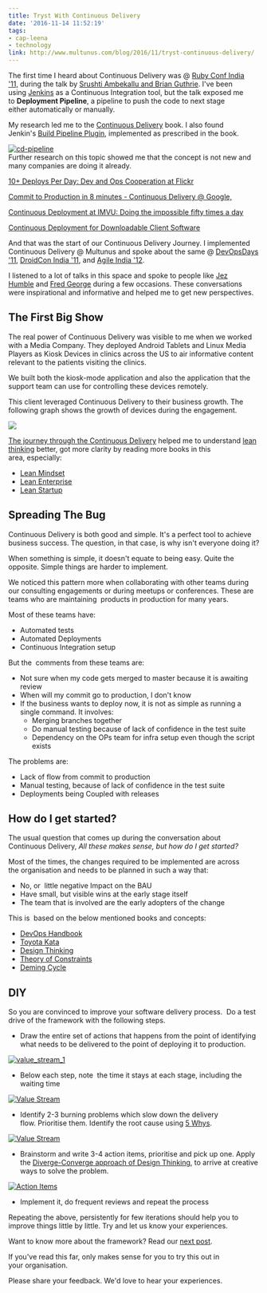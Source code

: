 ```yaml
---
title: Tryst With Continuous Delivery
date: '2016-11-14 11:52:19'
tags:
- cap-leena
- technology
link: http://www.multunus.com/blog/2016/11/tryst-continuous-delivery/
---
```


The first time I heard about Continuous Delivery was @ [Ruby Conf India '11,](http://rubyconfindia.org/rci2011/) during the talk by [Srushti Ambekallu and Brian Guthrie](https://vimeo.com/25410072). I've been using [Jenkins](https://jenkins.io/) as a Continuous Integration tool, but the talk exposed me to **Deployment Pipeline**, a pipeline to push the code to next stage either automatically or manually.

My research led me to the [Continuous Delivery](https://www.amazon.com/Continuous-Delivery-Deployment-Automation-Addison-Wesley/dp/0321601912/ref=sr_1_1?ie=UTF8&qid=1478767846&sr=8-1&keywords=continuous+delivery) book. I also found Jenkin's [Build Pipeline Plugin](https://wiki.jenkins-ci.org/display/JENKINS/Build+Pipeline+Plugin), implemented as prescribed in the book.

[![cd-pipeline](https://s3.amazonaws.com/multunus-website/uploads/2016/11/cd-pipeline.png)](https://s3.amazonaws.com/multunus-website/uploads/2016/11/cd-pipeline.png)[\
](https://s3.amazonaws.com/multunus-website/uploads/2016/11/cd-pipeline.jpg)Further research on this topic showed me that the concept is not new and many companies are doing it already.

[10+ Deploys Per Day: Dev and Ops Cooperation at Flickr](https://www.youtube.com/watch?v=LdOe18KhtT4)

[Commit to Production in 8 minutes - Continuous Delivery @ Google,](https://air.mozilla.org/continuous-delivery-at-google/)

[Continuous Deployment at IMVU: Doing the impossible fifty times a day](http://timothyfitz.com/2009/02/10/continuous-deployment-at-imvu-doing-the-impossible-fifty-times-a-day/)

[Continuous Deployment for Downloadable Client Software](http://timothyfitz.com/2009/03/09/cd-for-client-software/)

And that was the start of our Continuous Delivery Journey. I implemented Continuous Delivery @ Multunus and spoke about the same @ [DevOpsDays '11](http://www.slideshare.net/leenasn/push-button-deployment-using-jenkins), [DroidCon India '11](https://prezi.com/56ueprf0mkql/continuous-delivery-on-android/), and [Agile India '12](https://docs.google.com/presentation/d/1C4Q4anw5E45TvIu397Vl3xCOmhrDSdP9yVQDhDbJ5So/present?slide=id.i0).

I listened to a lot of talks in this space and spoke to people like [Jez Humble](https://continuousdelivery.com/about/talks/) and [Fred George](http://www.slideshare.net/fredgeorge) during a few occasions. These conversations were inspirational and informative and helped me to get new perspectives.

The First Big Show
------------------

The real power of Continuous Delivery was visible to me when we worked with a Media Company. They deployed Android Tablets and Linux Media Players as Kiosk Devices in clinics across the US to air informative content relevant to the patients visiting the clinics.

We built both the kiosk-mode application and also the application that the support team can use for controlling these devices remotely.

This client leveraged Continuous Delivery to their business growth. The following graph shows the growth of devices during the engagement.

[![](https://s3.amazonaws.com/multunus-website/uploads/2016/11/if-stats.jpg)](http://www.multunus.com/portfolio/end-end-mobile-device-management-solution-health-media-enterprise/)

[The journey through the Continuous Delivery](http://www.slideshare.net/leenasn/continuous-delivery-from-the-trenches-67506790) helped me to understand [lean thinking](https://en.wikipedia.org/wiki/Lean_thinking) better, got more clarity by reading more books in this area, especially:

-   [Lean Mindset](https://www.amazon.com/Lean-Mindset-Ask-Right-Questions/dp/0321896904/ref=sr_1_1?ie=UTF8&qid=1478768773&sr=8-1&keywords=lean+mindset)
-   [Lean Enterprise](https://www.amazon.com/Lean-Enterprise-Performance-Organizations-Innovate/dp/1449368425/ref=sr_1_1?ie=UTF8&qid=1478768790&sr=8-1&keywords=lean+enterprise)
-   [Lean Startup](https://www.amazon.com/Lean-Startup-Entrepreneurs-Continuous-Innovation/dp/0307887898/ref=sr_1_1?ie=UTF8&qid=1478768805&sr=8-1&keywords=lean+start)

Spreading The Bug
-----------------

Continuous Delivery is both good and simple. It's a perfect tool to achieve business success. The question, in that case, is why isn't everyone doing it?

When something is simple, it doesn't equate to being easy. Quite the opposite. Simple things are harder to implement.

We noticed this pattern more when collaborating with other teams during our consulting engagements or during meetups or conferences. These are teams who are maintaining  products in production for many years.

Most of these teams have:

-   Automated tests
-   Automated Deployments
-   Continuous Integration setup

But the  comments from these teams are:

-   Not sure when my code gets merged to master because it is awaiting review
-   When will my commit go to production, I don't know
-   If the business wants to deploy now, it is not as simple as running a single command. It involves:
    -   Merging branches together
    -   Do manual testing because of lack of confidence in the test suite
    -   Dependency on the OPs team for infra setup even though the script exists

The problems are:

-   Lack of flow from commit to production
-   Manual testing, because of lack of confidence in the test suite
-   Deployments being Coupled with releases

<a name="get-started">How do I get started?</a>
-------------

The usual question that comes up during the conversation about Continuous Delivery, *All these makes sense, but how do I get started?*

Most of the times, the changes required to be implemented are across the organisation and needs to be planned in such a way that:

-   No, or  little negative Impact on the BAU
-   Have small, but visible wins at the early stage itself
-   The team that is involved are the early adopters of the change

This is  based on the below mentioned books and concepts:

-   [DevOps Handbook](https://www.amazon.com/DevOps-Handbook-World-Class-Reliability-Organizations/dp/1942788002/ref=sr_1_1?ie=UTF8&qid=1478769340&sr=8-1&keywords=devops+handbook)
-   [Toyota Kata](https://www.amazon.com/Toyota-Kata-Managing-Improvement-Adaptiveness/dp/0071635238/ref=sr_1_1?ie=UTF8&qid=1478769361&sr=8-1&keywords=Toyota+Kata)
-   [Design Thinking](https://designthinking.ideo.com/)
-   [Theory of Constraints](https://en.wikipedia.org/wiki/Theory_of_constraints)
-   [Deming Cycle](https://en.wikipedia.org/wiki/PDCA)

DIY
---

So you are convinced to improve your software delivery process.  Do a test drive of the framework with the following steps. 

-   Draw the entire set of actions that happens from the point of identifying what needs to be delivered to the point of deploying it to production. 

[![value_stream_1](https://s3.amazonaws.com/multunus-website/uploads/2016/11/value_stream_1-8.png)](https://s3.amazonaws.com/multunus-website/uploads/2016/11/value_stream_1-8.png)[\
](https://s3.amazonaws.com/multunus-website/uploads/2016/11/value-stream-1.png)

-   Below each step, note  the time it stays at each stage, including the waiting time

[![Value Stream ](https://s3.amazonaws.com/multunus-website/uploads/2016/11/value_stream_1-1-1-1024x143.png)](https://s3.amazonaws.com/multunus-website/uploads/2016/11/value_stream_1-1-1.png)

-   Identify 2-3 burning problems which slow down the delivery flow. Prioritise them. Identify the root cause using [5 ](https://en.wikipedia.org/wiki/5_Whys)[Whys](https://en.wikipedia.org/wiki/5_Whys).

[![Value Stream ](https://s3.amazonaws.com/multunus-website/uploads/2016/11/value_stream_1-2-1-1024x233.png)](https://s3.amazonaws.com/multunus-website/uploads/2016/11/value_stream_1-2-1.png)

-   Brainstorm and write 3-4 action items, prioritise and pick up one. Apply the [Diverge-Converge approach of Design Thinking](https://en.wikipedia.org/wiki/Design_thinking#Divergent_thinking_versus_convergent_thinking), to arrive at creative ways to solve the problem.

[![Action Items](https://s3.amazonaws.com/multunus-website/uploads/2016/11/value_stream_1-7.png)](https://s3.amazonaws.com/multunus-website/uploads/2016/11/value_stream_1-7.png)

-   Implement it, do frequent reviews and repeat the process

Repeating the above, persistently for few iterations should help you to improve things little by little. Try and let us know your experiences.

Want to know more about the framework? Read our [next post](http://www.multunus.com/blog/2016/11/continuous-delivery-consulting-framework/).

If you've read this far, only makes sense for you to try this out in your organisation.

Please share your feedback. We'd love to hear your experiences.
